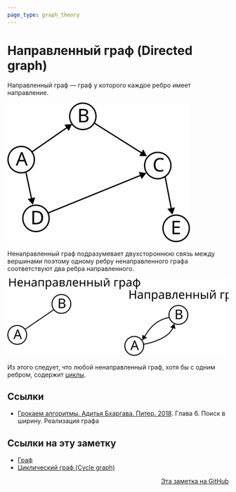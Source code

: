 ```yaml
---
page_type: graph_theory
---
```


# Направленный граф (Directed graph)

Направленный граф — граф у которого каждое ребро имеет направление.

![](images/directed_graph01.svg)

Ненаправленный граф подразумевает двухстороннюю связь между вершинами поэтому одному ребру ненаправленного графа соответствуют два ребра направленного.

![](images/directed_graph02.svg)

Из этого следует, что любой ненаправленный граф, хотя бы с одним ребром, содержит [циклы](20221107235655.md).

## Ссылки

* [Грокаем алгоритмы. Адитья Бхаргава. Питер. 2018](BhargavaGrokaemAlgoritmy2018.md). Глава 6. Поиск в ширину. Реализация графа 


## Ссылки на эту заметку

* [Граф](20221107233924.md)
* [Циклический граф (Cycle graph)](20221107235655.md)


<p v-pre style="text-align: right">
  <a href="https://github.com/Kverde/algorithms/blob/main/source/20221107234333.md">
  Эта заметка на GitHub
  </a>
</p>

